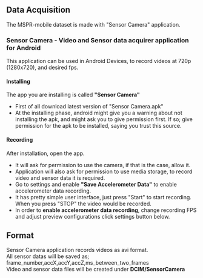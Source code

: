
## Data Acquisition

The MSPR-mobile dataset is made with "Sensor Camera" application.

### Sensor Camera - Video and Sensor data acquirer application for Android

This application can be used in Android Devices, to record videos at 720p (1280x720), and desired fps.

#### Installing

The app you are installing is called **"Sensor Camera"**
- First of all download latest version of "Sensor Camera.apk"
- At the installing phase, android might give you a warning about not installing the apk, and might ask you to give permission first. If so; give permission for the apk to be installed, saying you trust this source.
#### Recording

After installation, open the app.

- It will ask for permission to use the camera, if that is the case, allow it.
- Application will also ask for permission to use media storage, to record video and sensor data it is required.
- Go to settings and enable **"Save Accelerometer Data"** to enable accelerometer data recording.
- It has pretty simple user interface, just press "Start" to start recording. When you press "STOP" the video would be recorded.
- In order to **enable accelerometer data recording**, change recording FPS and adjust preview configurations click settings button below.

## Format
Sensor Camera application records videos as avi format.<br>
All sensor datas will be saved as;<br>
  frame_number,accX,accY,accZ,ms_between_two_frames<br>
Video and sensor data files will be created under **DCIM/SensorCamera**
